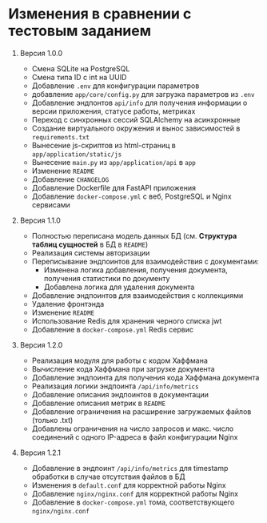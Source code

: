 # Изменения в сравнении с тестовым заданием
1. Версия 1.0.0
    * Смена SQLite на PostgreSQL
    * Смена типа ID с int на UUID
    * Добавление `.env` для конфигурации параметров
    * добавление `app/core/config.py` для загрузка параметров из `.env`
    * Добавление эндпонтов `api/info` для получения информации о версии приложения, статусе работы, метриках
    * Переход с синхронных сессий SQLAlchemy на асинхронные
    * Создание виртуального окружения и вынос зависимостей в `requirements.txt`
    * Вынесение js-скриптов из html-страниц в `app/application/static/js`
    * Вынесение `main.py` из `app/application/api` в `app`
    * Изменение `README`
    * Добавление `CHANGELOG`
    * Добавление Dockerfile для FastAPI приложения
    * Добавление `docker-compose.yml` с веб, PostgreSQL и Nginx сервисами

2. Версия 1.1.0
    * Полностью переписана модель данных БД (см. <b>Структура таблиц сущностей</b> в БД в `README`)
    * Реализация системы авторизации
    * Переписывание эндпоинтов для взаимодействия с документами:
        * Изменена логика добавления, получения документа, получения статистики по документу
        * Добавлена логика для удаления документа
    * Добавление эндпоинтов для взаимодействия с коллекциями
    * Удаление фронтэнда
    * Изменение `README`
    * Использование Redis для хранения черного списка jwt
    * Добавление в `docker-compose.yml` Redis сервис

3. Версия 1.2.0
    * Реализация модуля для работы с кодом Хаффмана
    * Вычисление кода Хаффмана при загрузке документа
    * Добавление эндпоинта для получения кода Хаффмана документа
    * Реализация логики эндпоинта `/api/info/metrics`
    * Добавление описания эндпоинтов в документации
    * Добавление описания метрик в `README`
    * Добавление ограничения на расширение загружаемых файлов (только .txt)
    * Добавлены ограничения на число запросов и макс. число соединений с одного IP-адреса в файл конфигурации Nginx

4. Версия 1.2.1
    * Добавление в эндпоинт `/api/info/metrics` для timestamp обработки в случае отсутствия файлов в БД
    * Изменения в `default.conf` для корректной работы Nginx
    * Добавление `nginx/nginx.conf` для корректной работы Nginx
    * Добавление в `docker-compose.yml` тома, соответствующего `nginx/nginx.conf`